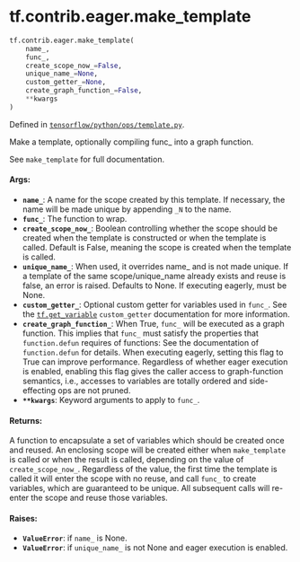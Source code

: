 <div itemscope itemtype="http://developers.google.com/ReferenceObject">
<meta itemprop="name" content="tf.contrib.eager.make_template" />
<meta itemprop="path" content="Stable" />
</div>

# tf.contrib.eager.make_template

``` python
tf.contrib.eager.make_template(
    name_,
    func_,
    create_scope_now_=False,
    unique_name_=None,
    custom_getter_=None,
    create_graph_function_=False,
    **kwargs
)
```



Defined in [`tensorflow/python/ops/template.py`](https://www.tensorflow.org/code/tensorflow/python/ops/template.py).

Make a template, optionally compiling func_ into a graph function.

See `make_template` for full documentation.

#### Args:

* <b>`name_`</b>: A name for the scope created by this template. If necessary, the name
    will be made unique by appending `_N` to the name.
* <b>`func_`</b>: The function to wrap.
* <b>`create_scope_now_`</b>: Boolean controlling whether the scope should be created
    when the template is constructed or when the template is called. Default
    is False, meaning the scope is created when the template is called.
* <b>`unique_name_`</b>: When used, it overrides name_ and is not made unique. If a
    template of the same scope/unique_name already exists and reuse is false,
    an error is raised. Defaults to None. If executing eagerly, must be None.
* <b>`custom_getter_`</b>: Optional custom getter for variables used in `func_`. See
    the <a href="../../../tf/get_variable.md"><code>tf.get_variable</code></a> `custom_getter` documentation for
    more information.
* <b>`create_graph_function_`</b>: When True, `func_` will be executed as a graph
    function. This implies that `func_` must satisfy the properties that
    `function.defun` requires of functions: See the documentation of
    `function.defun` for details. When executing eagerly, setting this flag to
    True can improve performance. Regardless of whether eager execution is
    enabled, enabling this flag gives the caller access to graph-function
    semantics, i.e., accesses to variables are totally ordered and
    side-effecting ops are not pruned.
* <b>`**kwargs`</b>: Keyword arguments to apply to `func_`.


#### Returns:

A function to encapsulate a set of variables which should be created once
and reused. An enclosing scope will be created either when `make_template`
is called or when the result is called, depending on the value of
`create_scope_now_`. Regardless of the value, the first time the template
is called it will enter the scope with no reuse, and call `func_` to create
variables, which are guaranteed to be unique. All subsequent calls will
re-enter the scope and reuse those variables.


#### Raises:

* <b>`ValueError`</b>: if `name_` is None.
* <b>`ValueError`</b>: if `unique_name_` is not None and eager execution is enabled.